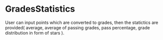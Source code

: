 # GradesStatistics

User can input points which are converted to grades, then the statictics are provided( average, average of passing grades, pass percentage, grade distribution in form of stars ).
